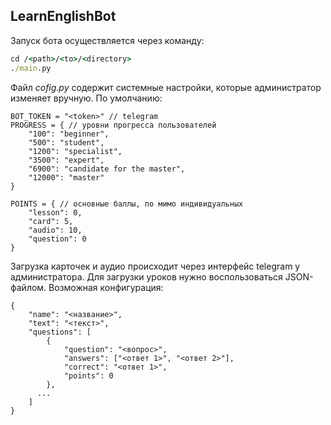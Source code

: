 ## LearnEnglishBot

Запуск бота осуществляется через команду:
```cmd
сd /<path>/<to>/<directory>
./main.py
```

Файл *cofig.py* содержит системные настройки, которые администратор изменяет вручную.
По умолчанию:

```angular2html
BOT_TOKEN = "<token>" // telegram
PROGRESS = { // уровни прогресса пользователей
    "100": "beginner",
    "500": "student",
    "1200": "specialist",
    "3500": "expert",
    "6900": "candidate for the master",
    "12000": "master"
}

POINTS = { // основные баллы, по мимо индивидуальных
    "lesson": 0,
    "card": 5,
    "audio": 10,
    "question": 0
}
```

Загрузка карточек и аудио происходит через интерфейс telegram у администратора. Для загрузки уроков нужно воспользоваться JSON-файлом.
Возможная конфигурация:

```angular2html
{
    "name": "<название>",
    "text": "<текст>",
    "questions": [
        {
            "question": "<вопрос>",
            "answers": ["<ответ 1>", "<ответ 2>"],
            "correct": "<ответ 1>",
            "points": 0
        },
      ...
    ]
}
```